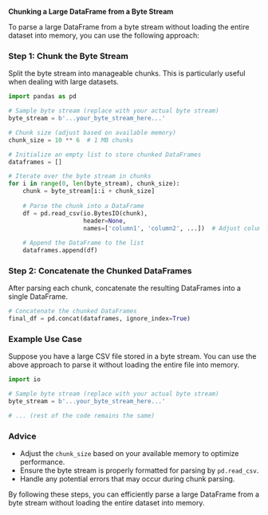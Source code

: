 **Chunking a Large DataFrame from a Byte Stream**

To parse a large DataFrame from a byte stream without loading the entire dataset into memory, you can use the following approach:

### Step 1: **Chunk the Byte Stream**

Split the byte stream into manageable chunks. This is particularly useful when dealing with large datasets.

```python
import pandas as pd

# Sample byte stream (replace with your actual byte stream)
byte_stream = b'...your_byte_stream_here...'

# Chunk size (adjust based on available memory)
chunk_size = 10 ** 6  # 1 MB chunks

# Initialize an empty list to store chunked DataFrames
dataframes = []

# Iterate over the byte stream in chunks
for i in range(0, len(byte_stream), chunk_size):
    chunk = byte_stream[i:i + chunk_size]
    
    # Parse the chunk into a DataFrame
    df = pd.read_csv(io.BytesIO(chunk), 
                     header=None, 
                     names=['column1', 'column2', ...])  # Adjust column names
    
    # Append the DataFrame to the list
    dataframes.append(df)
```

### Step 2: **Concatenate the Chunked DataFrames**

After parsing each chunk, concatenate the resulting DataFrames into a single DataFrame.

```python
# Concatenate the chunked DataFrames
final_df = pd.concat(dataframes, ignore_index=True)
```

### Example Use Case

Suppose you have a large CSV file stored in a byte stream. You can use the above approach to parse it without loading the entire file into memory.

```python
import io

# Sample byte stream (replace with your actual byte stream)
byte_stream = b'...your_byte_stream_here...'

# ... (rest of the code remains the same)
```

### Advice

- Adjust the `chunk_size` based on your available memory to optimize performance.
- Ensure the byte stream is properly formatted for parsing by `pd.read_csv`.
- Handle any potential errors that may occur during chunk parsing.

By following these steps, you can efficiently parse a large DataFrame from a byte stream without loading the entire dataset into memory.
